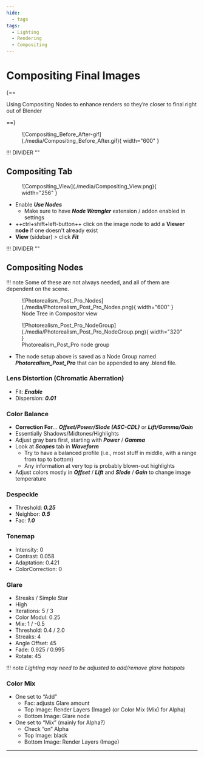 ```yaml
---
hide:
  - tags
tags:
  - Lighting
  - Rendering
  - Compositing
---
```


# **Compositing Final Images**

{==

Using Compositing Nodes to enhance renders so they’re closer to final right out of Blender

==}


<figure markdown="span">
  ![Compositing_Before_After-gif](./media/Compositing_Before_After.gif){ width="600" }
</figure>


!!! DIVIDER ""


## **Compositing Tab**

<div class="grid" markdown>

<figure markdown="span">
  ![Compositing_View](./media/Compositing_View.png){ width="256" }
</figure>

- Enable ***Use Nodes***
    - Make sure to have ***Node Wrangler*** extension / addon enabled in settings
- ++ctrl+shift+left-button++ click on the image node to add a **Viewer node** if one doesn't already exist
- **View** (sidebar) > click ***Fit***

</div>


!!! DIVIDER ""


## **Compositing Nodes**

!!! note
    Some of these are not always needed, and all of them are dependent on the scene.


<figure markdown="span">
  ![Photorealism_Post_Pro_Nodes](./media/Photorealism_Post_Pro_Nodes.png){ width="600" }
  <figcaption>Node Tree in Compositor view</figcaption>
</figure>


<div class="grid" markdown>

<figure markdown="span">
  ![Photorealism_Post_Pro_NodeGroup](./media/Photorealism_Post_Pro_NodeGroup.png){ width="320" }
  <figcaption>Photorealism_Post_Pro node group</figcaption>
</figure>

- The node setup above is saved as a Node Group named ***Photorealism_Post_Pro*** that can be appended to any .blend file.

</div>


### **Lens Distortion** (Chromatic Aberration)
- Fit: ***Enable***
- Dispersion: ***0.01***


### **Color Balance**
- **Correction For**… ***Offset/Power/Slode (ASC-CDL)*** or ***Lift/Gamma/Gain***
- Essentially Shadows/Midtones/Highlights
- Adjust gray bars first, starting with ***Power*** / ***Gamma***
- Look at ***Scopes*** tab in ***Waveform***
    - Try to have a balanced profile (i.e., most stuff in middle, with a range from top to bottom)
    - Any information at very top is probably blown-out highlights
- Adjust colors mostly in ***Offset*** / ***Lift*** and ***Slode*** / ***Gain*** to change image temperature


### **Despeckle**
- Threshold: ***0.25***
- Neighbor: ***0.5***
- Fac: ***1.0***


### **Tonemap**
- Intensity: 0
- Contrast: 0.058
- Adaptation: 0.421
- ColorCorrection: 0


### **Glare**
- Streaks / Simple Star
- High
- Iterations: 5 / 3
- Color Modul: 0.25
- Mix: 1 / -0.5
- Threshold: 0.4 / 2.0
- Streaks: 4
- Angle Offset: 45
- Fade: 0.925 / 0.995
- Rotate: 45

!!! note
    *Lighting may need to be adjusted to add/remove glare hotspots*


### **Color Mix**
- One set to “Add”
    - Fac: adjusts Glare amount
    - Top Image: Render Layers (Image) (or Color Mix (Mix) for Alpha)
    - Bottom Image: Glare node
- One set to “Mix” (mainly for Alpha?)
    - Check “on” Alpha
    - Top Image: black
    - Bottom Image: Render Layers (Image)


---

